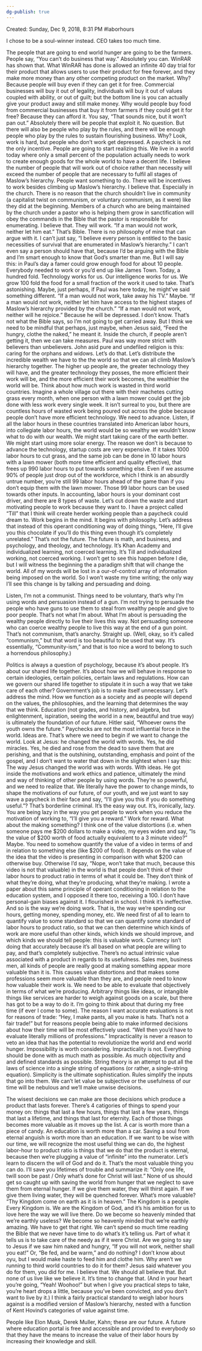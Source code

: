 ```yaml
---
dg-publish: true
---
```


Created: Sunday, Dec 9, 2018, 8:31 PM
#laborhours 

I chose to be a soul-winner instead. CEO takes too much time.

The people that are going to end world hunger are going to be the farmers. People say, “You can’t do business that way.” Absolutely you can. WinRAR has shown that. What WinRAR has done is allowed an infinite 40 day trial for their product that allows users to use their product for free forever, and they make more money than any other competing product on the market. Why? Because people will buy even if they can get it for free. Commercial businesses will buy it out of legality, individuals will buy it out of values coupled with ability, or out of guilt; but the bottom line is you can actually give your product away and still make money. Why would people buy food from commercial businesses that buy it from farmers if they could get it for free? Because they can afford it. You say, “That sounds nice, but it won’t pan out.” Absolutely there will be people that exploit it. No question. But there will also be people who play by the rules, and there will be enough people who play by the rules to sustain flourishing business. Why? Look, work is hard, but people who don’t work get depressed. A paycheck is not the only incentive. People are going to start realizing this. We live in a world today where only a small percent of the population actually needs to work to create enough goods for the whole world to have a decent life. I believe the number of people that will work out of choice rather than necessity will exceed the number of people that are necessary to fulfil all stages of Maslow’s hierarchy. People want something to do. There will be incentives to work besides climbing up Maslow’s hierarchy. I believe that. Especially in the church. There is no reason that the church shouldn’t live in community (a capitalist twist on communism, or voluntary communism, as it were) like they did at the beginning. Members of a church who are being maintained by the church under a pastor who is helping them grow in sanctification will obey the commands in the Bible that the pastor is responsible for enumerating. I believe that. They will work. “If a man would not work, neither let him eat.” That’s Bible. There is no philosophy of mine that can argue with it. I can’t just say, “I believe every person is entitled to the basic necessities of survival that are enumerated in Maslow’s hierarchy.” I can’t even say a person should have that, because I’d be arguing with the Bible and I’m smart enough to know that God’s smarter than me. But I will say this: in Paul’s day a famer could grow enough food for about 10 people. Everybody needed to work or you’d end up like James Town. Today, a hundred fold. Technology works for us. Our intelligence works for us. We grow 100 fold the food for a small fraction of the work it used to take. That’s astonishing. Maybe, just perhaps, if Paul was here today, he might’ve said something different. “If a man would not work, take away his TV.” Maybe. “If a man would not work, neither let him have access to the highest stages of Maslow’s hierarchy provided by the church.” “If a man would not work, neither will he rejoice.” Because he will be depressed. I don’t know. That’s not what the Bible says, so I’m not going to get carried away. But I think we need to be mindful that perhaps, just maybe, when Jesus said, “Feed the hungry, clothe the naked,” he meant it. Inside the church, if people aren’t getting it, then we can take measures. Paul was way more strict with believers than unbelievers. John asid pure and undefiled religion is this: caring for the orphans and widows. Let’s do that. Let’s distribute the incredible wealth we have to the the world so that we can all climb Maslow’s hierarchy together. The higher up people are, the greater technology they will have, and the greater technology they posses, the more efficient their work will be, and the more efficient their work becomes, the wealthier the world will be. Think about how much work is wasted in third world countries. Imagine a whole village out there with their machetes cutting grass every month, when one person with a lawn mower could get the job done with less work every single week. It isn’t surreal to you, but there are countless hours of wasted work being poured out across the globe because people don’t have more efficient technology. We need to advance. Listen, if all the labor hours in these countries translated into American labor hours, into collegiate labor hours, the world would be so wealthy we wouldn’t know what to do with our wealth. We might start taking care of the earth better. We might start using more solar energy. The reason we don’t is because to advance the technology, startup costs are very expensive. If it takes 1000 labor hours to cut grass, and the same job can be done in 10 labor hours with a lawn mower (both more time efficient and quality effective), that frees up 990 labor hours to put towards something else. Even if we assume 90% of people just drop out of the workforce, which I think is an absurdly untrue number, you’re still 99 labor hours ahead of the game than if you don’t equip them with the lawn mower. Those 99 labor hours can be used towards other inputs. In accounting, labor hours is your dominant cost driver, and there are 8 types of waste. Let’s cut down the waste and start motivating people to work because they want to. I have a project called “Till” that I think will create herder working people than a paycheck could dream to. Work begins in the mind. It begins with philosophy. Let’s address that instead of this operant conditioning way of doing things, “Here, I’ll give you this chocolate if you’ll do this thing even though it’s completely unrelated.” That’s not the future. The future is math, and business, and psychology, and theology, and technology. It’s Khan Academy and individualized learning, not coerced learning. It’s Till and individualized working, not coerced working. I won’t get to see this happen before I die, but I will witness the beginning the a paradigm shift that will change the world. All of my words will be lost in a our-of-control array of information being imposed on the world. So I won’t waste my time writing; the only way I’ll see this change is by talking and persuading and doing.

Listen, I’m not a communist. Things need to be voluntary, that’s why I’m using words and persuasion instead of a gun. I’m not trying to persuade the people who have guns to use them to steal from wealthy people and give to poor people. That’s not what I’m about. What I’m about is persuading the wealthy people directly to live their lives this way. Not persuading someone who can coerce wealthy people to live this way at the end of a gun point. That’s not communism, that’s anarchy. Straight up. (Well, okay, so it’s called “communism,” but that word is too beautiful to be used that way. It’s essentially, “Community-ism,” and that is too nice a word to belong to such a horrendous philosophy.)

Politics is always a question of psychology, because it’s about people. It’s about our shared life together. It’s about how we will behave in response to certain ideologies, certain policies, certain laws and regulations. How can we govern our shared life together to stipulate it in such a way that we take care of each other? Government’s job is to make itself unnecessary. Let’s address the mind. How we function as a society and as people will depend on the values, the philosophies, and the learning that determines the way that we think. Education (not grades, and history, and algebra, but enlightenment, ispiration, seeing the world in a new, beautiful and true way) is ultimately the foundation of our future. Hitler said, “Whoever owns the youth owns the future.” Paychecks are not the most influential force in the world. Ideas are. That’s where we need to begin if we want to change the world. Look at Jesus: he changed the world with words. Yes, he did miracles. Yes, he died and rose from the dead to save them that are perishing, and that is the outshining, outstanding, emphasis and point of the gospel, and I don’t want to water that down in the slightest when I say this: The way Jesus changed the world was with words. With ideas. He got inside the motivations and work ethics and patience, ultimately the mind and way of thinking of other people by using words. They’re so powerful, and we need to realize that. We literally have the power to change minds, to shape the motivations of our future, of our youth, and we just want to say wave a paycheck in their face and say, “I’ll give you this if you do something useful.”? That’s borderline criminal. It’s the easy way out. It’s, ironically, lazy. You are being lazy in the way you get people to work when you reduce the motivation of working to, “I’ll give you a reward.” Work for reward. What about the making something? I think one of the value distortions (i.e. when someone pays me $200 dollars to make a video, my eyes widen and say, “Is the value of $200 worth of food actually equivalent to a 3 minute video?” Maybe. You need to somehow quantify the value of a video in terms of and in relation to something else (like $200 of food).  It depends on the value of the idea that the video is presenting in comparison with what $200 can otherwise buy. Otherwise I’d say, “Nope, won’t take that much, because this video is not that valuable) in the world is that people don’t think of their labor hours to product ratio in terms of what it could be. They don’t think of what they’re doing, what they’re producing, what they’re making. I wrote a paper about this same principle of operant conditioning in relation to the education system, and I opposed it there too, receiving a 100. I don’t have personal-gain biases against it. I flourished in school. I think it’s ineffective. And so is the way we’re doing work. That is, the way we’re spending our hours, getting money, spending money, etc. We need first of all to learn to quantify value to some standard so that we can quantify some standard of labor hours to product ratio, so that we can then determine which kinds of work are more useful than other kinds, which kinds we should improve, and which kinds we should tell people: this is valuable work. Currency isn’t doing that accurately because it’s all based on what people are willing to pay, and that’s completely subjective. There’s no actual intrinsic value associated with a product in regards to its usefulness. Sales men, business men, all kinds of people are really good at making something appear more valuable than it is. This causes value distortions and that makes some professions seem more valuable than they are, and people need to know how valuable their work is. We need to be able to evaluate that objectively in terms of what we’re producing. Arbitrary things like ideas, or intangible things like services are harder to weigh against goods on a scale, but there has got to be a way to do it. I’m going to think about that during my free time (if ever I come to some). The reason I want accurate evaluations is not for reasons of trade: “Hey, I make pants, all you make is hats. That’s not a fair trade!” but for reasons people being able to make informed decisions about how their time will be most effectively used.
“Well then you’d have to evaluate literally millions of professions.” Impracticality is never a reason to veto an idea that has the potential to revolutionize the world and end world hunger. Impossibility is worth considering. Impracticality is not. Everything should be done with as much math as possible. As much objectivity and and defined standards as possible. String theory is an attempt to put all the laws of science into a single string of equations (or rather, a single-string equation). Simplicity is the ultimate sophistication. Rules simplify the inputs that go into them. We can’t let value be subjective or the usefulness of our time will be nebulous and we’ll make unwise decisions.

The wisest decisions we can make are those decisions which produce a product that lasts forever. There’s 4 catigories of things to spend your money on: things that last a few hours, things that last a few years, things that last a lifetime, and things that last for eternity. Each of those things becomes more valuable as it moves up the list. A car is worth more than a piece of candy. An education is worth more than a car. Saving a soul from eternal anguish is worth more than an education. If we want to be wise with our time, we will recognize the most useful thing we can do, the highest labor-hour to product ratio is things that we do that the product is eternal, because then we’re plugging a value of “infinite” into the numerator. Let’s learn to discern the will of God and do it. That’s the most valuable thing you can do. I’ll save you lifetimes of trouble and summarize it: “Only one life, twill soon be past / Only what’s done for Christ will last.” None of us should get so caught up with saving the world from hunger that we neglect to save them from eternal hunger. If we give them water, they will thirst again. If we give them living water, they will be quenched forever. What’s more valuable? “Thy Kingdom come on earth as it is in heaven.” The Kingdom is a people. Every Kingdom is. We are the Kingdom of God, and it’s his ambition for us to love here the way we will live there. Do we become so heavenly minded that we’re earthly useless? We become so heavenly minded that we’re earthly amazing. We have to get that right. We can’t spend so much time reading the Bible that we never have time to do what’s it’s telling us. Part of what it tells us is to take care of the needy as if it were Christ. Are we going to say to Jesus if we saw him naked and hungry, “If you will not work, neither shall you eat!” Or, “Be fed, and be warm,” and do nothing? I don’t know about oyu, but I would make haste to feed him and clothe him. Why aren’t we running to third world countries to do it for them? Jesus said whatever you do for them, you did for me. I believe that. We should all believe that. But none of us live like we believe it. It’s time to change that. (And in your heart you’re going, “Yeah! Woohoo!” but when I give you practical steps to take, you’re heart drops a little, because you’ve been convicted, and you don’t want to live by it.)
I think a fairly practical standard to weigh labor hours against is a modified version of Maslow’s hierarchy, nested with a function of Kent Hovind’s categories of value against time.

People like Elon Musk, Derek Muller, Kahn; these are our future. A future where education portal is free and accessible and provided to everybody so that they have the means to increase the value of their labor hours by increasing their knowledge and skill.